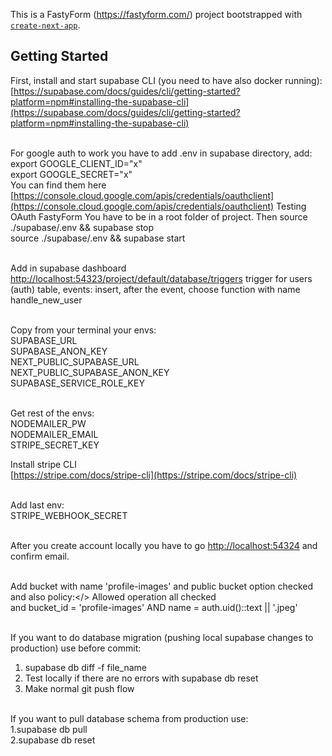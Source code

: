 This is a FastyForm (https://fastyform.com/) project bootstrapped with [`create-next-app`](https://github.com/vercel/next.js/tree/canary/packages/create-next-app).

## Getting Started

First, install and start supabase CLI (you need to have also docker running):</br>
[https://supabase.com/docs/guides/cli/getting-started?platform=npm#installing-the-supabase-cli](https://supabase.com/docs/guides/cli/getting-started?platform=npm#installing-the-supabase-cli)</br></br>

For google auth to work you have to add .env in supabase directory, add:</br>
export GOOGLE_CLIENT_ID="x"</br>
export GOOGLE_SECRET="x"</br>
You can find them here [https://console.cloud.google.com/apis/credentials/oauthclient](https://console.cloud.google.com/apis/credentials/oauthclient) Testing OAuth FastyForm
You have to be in a root folder of project.
Then source ./supabase/.env && supabase stop</br>
source ./supabase/.env && supabase start </br></br>

Add in supabase dashboard [http://localhost:54323/project/default/database/triggers](http://localhost:54323/project/default/database/triggers) trigger for users (auth) table, events: insert, after the event, choose function with name handle_new_user</br></br>

Copy from your terminal your envs:</br>
SUPABASE_URL</br>
SUPABASE_ANON_KEY</br>
NEXT_PUBLIC_SUPABASE_URL</br>
NEXT_PUBLIC_SUPABASE_ANON_KEY</br>
SUPABASE_SERVICE_ROLE_KEY</br></br>

Get rest of the envs:</br>
NODEMAILER_PW</br>
NODEMAILER_EMAIL</br>
STRIPE_SECRET_KEY</br>

Install stripe CLI</br>
[https://stripe.com/docs/stripe-cli](https://stripe.com/docs/stripe-cli)</br></br>

Add last env:</br>
STRIPE_WEBHOOK_SECRET</br></br>

After you create account locally you have to go [http://localhost:54324](http://localhost:54324) and confirm email.</br></br>


Add bucket with name 'profile-images' and public bucket option checked and also policy:</>
Allowed operation all checked</br>
and bucket_id = 'profile-images' AND name = auth.uid()::text || '.jpeg'</br></br>

If you want to do database migration (pushing local supabase changes to production) use before commit: </br>
1. supabase db diff -f file_name </br>
2. Test locally if there are no errors with supabase db reset </br>
3. Make normal git push flow</br></br>

If you want to pull database schema from production use:</br>
1.supabase db pull</br>
2.supabase db reset</br>

